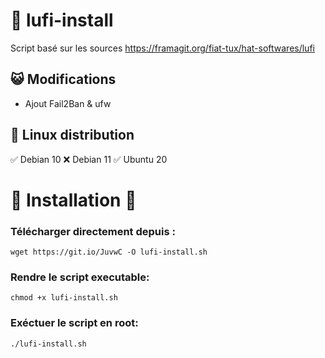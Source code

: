 # 👒 lufi-install
Script basé sur les sources https://framagit.org/fiat-tux/hat-softwares/lufi

## 😺 Modifications
 - Ajout Fail2Ban & ufw
 
 
## 🐧 Linux distribution 
✅ Debian 10  ❌ Debian 11  ✅ Ubuntu 20

#

# 🏁 Installation 🏁

### Télécharger directement depuis :

`wget https://git.io/JuvwC -O lufi-install.sh`

### Rendre le script executable:

`chmod +x lufi-install.sh`

### Exéctuer le script en root:

`./lufi-install.sh`

